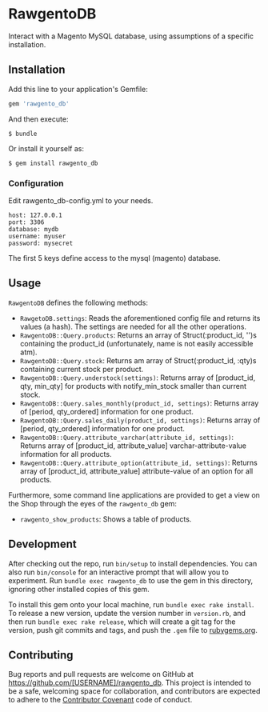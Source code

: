 # RawgentoDB

Interact with a Magento MySQL database, using assumptions of a specific installation.

## Installation

Add this line to your application's Gemfile:

```ruby
gem 'rawgento_db'
```

And then execute:

    $ bundle

Or install it yourself as:

    $ gem install rawgento_db


### Configuration

Edit rawgento_db-config.yml to your needs.

    host: 127.0.0.1
    port: 3306
    database: mydb
    username: myuser
    password: mysecret

The first 5 keys define access to the mysql (magento) database.

## Usage

`RawgentoDB` defines the following methods:

  - `RawgetoDB.settings`: Reads the aforementioned config file and returns its values (a hash). The settings are needed for all the other operations.
  - `RawgentoDB::Query.products`: Returns an array of Struct(:product_id, '')s containing the product_id (unfortunately, name is not easily accessible atm).
  - `RawgentoDB::Query.stock`: Returns am array of Struct(:product_id, :qty)s containing current stock per product.
  - `RawgentoDB::Query.understock(settings)`: Returns array of [product_id, qty, min_qty] for products with notify_min_stock smaller than current stock.
  - `RawgentoDB::Query.sales_monthly(product_id, settings)`: Returns array of [period, qty_ordered] information for one product.
  - `RawgentoDB::Query.sales_daily(product_id, settings)`: Returns array of [period, qty_ordered] information for one product.
  - `RawgentoDB::Query.attribute_varchar(attribute_id, settings)`: Returns array of [product_id, attribute_value] varchar-attribute-value information for all products.
  - `RawgentoDB::Query.attribute_option(attribute_id, settings)`: Returns array of [product_id, attribute_value] attribute-value of an option for all products.


Furthermore, some command line applications are provided to get a view on the Shop through the eyes of the `rawgento_db` gem:

  - `rawgento_show_products`: Shows a table of products.

## Development

After checking out the repo, run `bin/setup` to install dependencies. You can also run `bin/console` for an interactive prompt that will allow you to experiment. Run `bundle exec rawgento_db` to use the gem in this directory, ignoring other installed copies of this gem.

To install this gem onto your local machine, run `bundle exec rake install`. To release a new version, update the version number in `version.rb`, and then run `bundle exec rake release`, which will create a git tag for the version, push git commits and tags, and push the `.gem` file to [rubygems.org](https://rubygems.org).

## Contributing

Bug reports and pull requests are welcome on GitHub at https://github.com/[USERNAME]/rawgento_db. This project is intended to be a safe, welcoming space for collaboration, and contributors are expected to adhere to the [Contributor Covenant](http://contributor-covenant.org) code of conduct.

